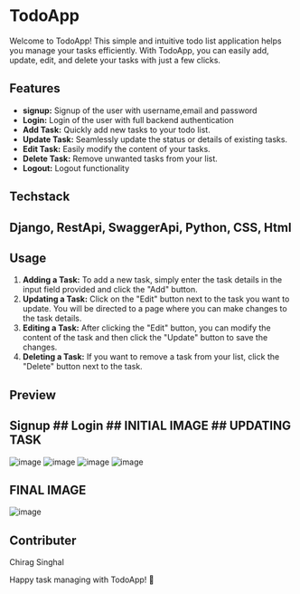 # TodoApp

Welcome to TodoApp! This simple and intuitive todo list application helps you manage your tasks efficiently. With TodoApp, you can easily add, update, edit, and delete your tasks with just a few clicks.

## Features
- **signup:** Signup of the user with username,email and password
- **Login:** Login of the user with full backend authentication
- **Add Task:** Quickly add new tasks to your todo list.
- **Update Task:** Seamlessly update the status or details of existing tasks.
- **Edit Task:** Easily modify the content of your tasks.
- **Delete Task:** Remove unwanted tasks from your list.
- **Logout:** Logout functionality

## Techstack
## Django, RestApi, SwaggerApi, Python, CSS, Html

## Usage
1. **Adding a Task:** To add a new task, simply enter the task details in the input field provided and click the "Add" button.
2. **Updating a Task:** Click on the "Edit" button next to the task you want to update. You will be directed to a page where you can make changes to the task details.
3. **Editing a Task:** After clicking the "Edit" button, you can modify the content of the task and then click the "Update" button to save the changes.
4. **Deleting a Task:** If you want to remove a task from your list, click the "Delete" button next to the task.

## Preview
## Signup ## Login ## INITIAL IMAGE ## UPDATING TASK
![image](https://github.com/Chiragsinghal24/TODOS/assets/102845461/6691517a-f730-460e-9a56-5af738362c1e) ![image](https://github.com/Chiragsinghal24/TODOS/assets/102845461/0c649ad4-6057-4344-be6e-5a4dca097cfb) ![image](https://github.com/Chiragsinghal24/TODOS/assets/102845461/11c16eec-6aa8-4e30-a066-79247a0272aa) ![image](https://github.com/Chiragsinghal24/TODOS/assets/102845461/494062fc-0184-4221-8e83-db1a61757e19)
## FINAL IMAGE
![image](https://github.com/Chiragsinghal24/TODOS/assets/102845461/588396c4-742c-44fb-83b4-3994a940061c)


## Contributer
Chirag Singhal

Happy task managing with TodoApp! 🚀
